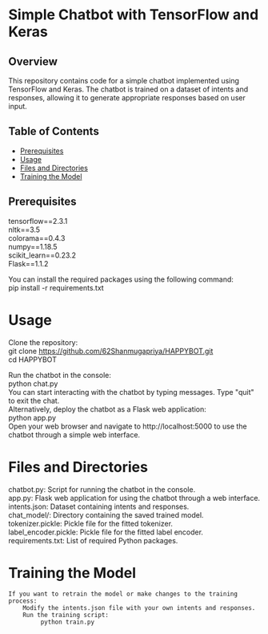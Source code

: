 # Simple Chatbot with TensorFlow and Keras

## Overview
This repository contains code for a simple chatbot implemented using TensorFlow and Keras. The chatbot is trained on a dataset of intents and responses, allowing it to generate appropriate responses based on user input.

## Table of Contents
- [Prerequisites](#prerequisites)
- [Usage](#usage)
- [Files and Directories](#files-and-directories)
- [Training the Model](#training-the-model)

## Prerequisites
tensorflow==2.3.1   
nltk==3.5   
colorama==0.4.3   
numpy==1.18.5  
scikit_learn==0.23.2   
Flask==1.1.2   


You can install the required packages using the following command:  
       pip install -r requirements.txt

# Usage
   Clone the repository:  
          git clone https://github.com/62Shanmugapriya/HAPPYBOT.git  
          cd HAPPYBOT  

   Run the chatbot in the console:   
         python chat.py   
   You can start interacting with the chatbot by typing messages. Type "quit" to exit the chat.   
   Alternatively, deploy the chatbot as a Flask web application:   
       python app.py    
   Open your web browser and navigate to http://localhost:5000 to use the chatbot through a simple web interface.

# Files and Directories
   chatbot.py: Script for running the chatbot in the console.  
   app.py: Flask web application for using the chatbot through a web interface.  
   intents.json: Dataset containing intents and responses.  
   chat_model/: Directory containing the saved trained model.  
   tokenizer.pickle: Pickle file for the fitted tokenizer.  
   label_encoder.pickle: Pickle file for the fitted label encoder.  
   requirements.txt: List of required Python packages.  

# Training the Model
    If you want to retrain the model or make changes to the training process:
        Modify the intents.json file with your own intents and responses.
        Run the training script:
             python train.py
